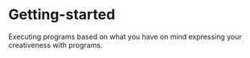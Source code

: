 # Getting-started
Executing programs based on what you have on mind expressing your creativeness with programs.
